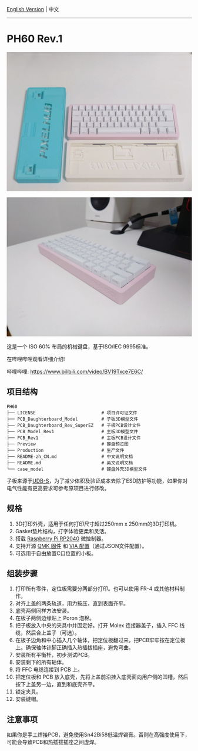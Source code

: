 [English Version](https://github.com/ph-design/PH60/blob/Rev.1/README.md) | 中文

---

# PH60 Rev.1

![PH60 Rev.1 Preview all](Preview/ph60_rev1_preview_1.jpg)

![PH60 Rev.1 Preview side](Preview/ph60_rev1_preview_2.jpg)

这是一个 ISO 60% 布局的机械键盘，基于ISO/IEC 9995标准。

在哔哩哔哩观看详细介绍!

哔哩哔哩: https://www.bilibili.com/video/BV19Txce7E6C/


## 项目结构
```
PH60
├── LICENSE                         # 项目许可证文件
├── PCB_Daughterboard_Model         # 子板3D模型文件
├── PCB_Daughterboard_Rev_SuperEZ   # 子板PCB设计文件
├── PCB_Model_Rev1                  # 主板3D模型文件
├── PCB_Rev1                        # 主板PCB设计文件
├── Preview                         # 键盘预览图
├── Production                      # 生产文件
├── README-zh_CN.md                 # 中文说明文档
├── README.md                       # 英文说明文档
└── case_model                      # 键盘外壳3D模型文件
```

子板来源于[UDB-S](github.com/Unified-Daughterboard/UDB-S)，为了减少体积及验证成本去除了ESD防护等功能，如果你对电气性能有更高要求可参考原项目进行修改。

## 规格

1. 3D打印外壳，适用于任何打印尺寸超过250mm x 250mm的3D打印机。
2. Gasket垫片结构，打字体验更柔和灵活。
3. 搭载 [Raspberry Pi RP2040](https://www.raspberrypi.com/products/rp2040/) 微控制器。
4. 支持开源 [QMK 固件](https://qmk.fm/) 和 [VIA 配置](https://www.caniusevia.com/)（通过JSON文件配置）。
5. 可选用于自由放置C口位置的小板。

## 组装步骤

1. 打印所有零件，定位板需要分两部分打印。也可以使用 FR-4 或其他材料制作。
2. 对齐上盖的两条轨道，用力按压，直到表面齐平。
3. 底壳两侧同样方法安装。
4. 在板子两侧边缘贴上 Poron 泡棉。
5. 把子板放入中央的夹具中并固定好。打开 Molex 连接器盖子，插入 FFC 线缆，然后合上盖子（可选）。
6. 在板子边角和中心插入几个轴体，把定位板翻过来，把PCB牢牢按在定位板上。确保轴体针脚正确插入热插拔插座，避免弯曲。
7. 安装所有平衡杆，初步测试PCB。
8. 安装剩下的所有轴体。
9. 将 FFC 电缆连接到 PCB 上。
10. 把定位板和 PCB 放入底壳，先将上盖前沿挂入底壳面向用户侧的凹槽，然后按下上盖另一边，直到和底壳齐平。
11. 锁定夹具。
12. 安装键帽。

## 注意事项

如果你是手工焊接PCB，避免使用Sn42Bi58低温焊锡膏。否则在高强度使用下，可能会导致PCB和热插拔插座之间虚焊。